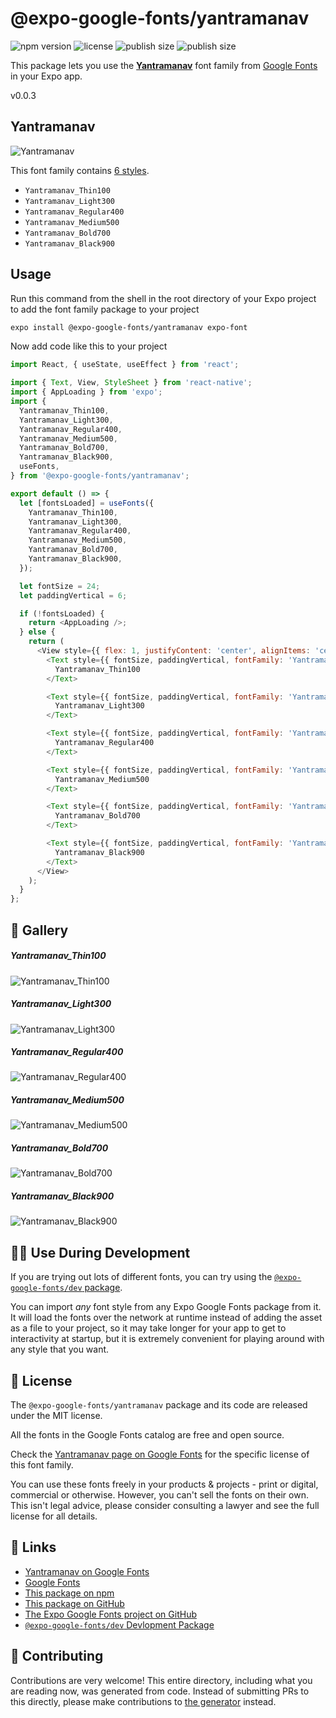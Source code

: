 # @expo-google-fonts/yantramanav

![npm version](https://flat.badgen.net/npm/v/@expo-google-fonts/yantramanav)
![license](https://flat.badgen.net/github/license/expo/google-fonts)
![publish size](https://flat.badgen.net/packagephobia/install/@expo-google-fonts/yantramanav)
![publish size](https://flat.badgen.net/packagephobia/publish/@expo-google-fonts/yantramanav)

This package lets you use the [**Yantramanav**](https://fonts.google.com/specimen/Yantramanav) font family from [Google Fonts](https://fonts.google.com/) in your Expo app.

v0.0.3

## Yantramanav

![Yantramanav](./font-family.png)

This font family contains [6 styles](#-gallery).

- `Yantramanav_Thin100`
- `Yantramanav_Light300`
- `Yantramanav_Regular400`
- `Yantramanav_Medium500`
- `Yantramanav_Bold700`
- `Yantramanav_Black900`

## Usage

Run this command from the shell in the root directory of your Expo project to add the font family package to your project
```sh
expo install @expo-google-fonts/yantramanav expo-font
```

Now add code like this to your project
```js
import React, { useState, useEffect } from 'react';

import { Text, View, StyleSheet } from 'react-native';
import { AppLoading } from 'expo';
import {
  Yantramanav_Thin100,
  Yantramanav_Light300,
  Yantramanav_Regular400,
  Yantramanav_Medium500,
  Yantramanav_Bold700,
  Yantramanav_Black900,
  useFonts,
} from '@expo-google-fonts/yantramanav';

export default () => {
  let [fontsLoaded] = useFonts({
    Yantramanav_Thin100,
    Yantramanav_Light300,
    Yantramanav_Regular400,
    Yantramanav_Medium500,
    Yantramanav_Bold700,
    Yantramanav_Black900,
  });

  let fontSize = 24;
  let paddingVertical = 6;

  if (!fontsLoaded) {
    return <AppLoading />;
  } else {
    return (
      <View style={{ flex: 1, justifyContent: 'center', alignItems: 'center' }}>
        <Text style={{ fontSize, paddingVertical, fontFamily: 'Yantramanav_Thin100' }}>
          Yantramanav_Thin100
        </Text>

        <Text style={{ fontSize, paddingVertical, fontFamily: 'Yantramanav_Light300' }}>
          Yantramanav_Light300
        </Text>

        <Text style={{ fontSize, paddingVertical, fontFamily: 'Yantramanav_Regular400' }}>
          Yantramanav_Regular400
        </Text>

        <Text style={{ fontSize, paddingVertical, fontFamily: 'Yantramanav_Medium500' }}>
          Yantramanav_Medium500
        </Text>

        <Text style={{ fontSize, paddingVertical, fontFamily: 'Yantramanav_Bold700' }}>
          Yantramanav_Bold700
        </Text>

        <Text style={{ fontSize, paddingVertical, fontFamily: 'Yantramanav_Black900' }}>
          Yantramanav_Black900
        </Text>
      </View>
    );
  }
};

```

## 🔡 Gallery

##### Yantramanav_Thin100
![Yantramanav_Thin100](./86689d7a0f2e854d67499f3b138d736bbc906760e4ce2965a494ede2bd7bebca.ttf.png)

##### Yantramanav_Light300
![Yantramanav_Light300](./4ab0f6ae96b7ee1e64385a964c2e10db696f46e64a3c7e9966131d0a0e2d4584.ttf.png)

##### Yantramanav_Regular400
![Yantramanav_Regular400](./41c02d7da7c104c3ea5207122b178f4cbcf308b4911dbc4e4a460b23ba64f09e.ttf.png)

##### Yantramanav_Medium500
![Yantramanav_Medium500](./14362b0efe1ebbde59b45ed4e1f345c1a41e777d03fce97684b6bd8b67ecc385.ttf.png)

##### Yantramanav_Bold700
![Yantramanav_Bold700](./6036c39566fdfe4d7a96f8959775282729df41c691b5791efb80a530d96732e6.ttf.png)

##### Yantramanav_Black900
![Yantramanav_Black900](./117b18180127afc0bb9a28d0aa5d5aa9bcd8090b84d34a9adf571661c1896578.ttf.png)


## 👩‍💻 Use During Development

If you are trying out lots of different fonts, you can try using the [`@expo-google-fonts/dev` package](https://github.com/expo/google-fonts/tree/master/font-packages/dev#readme).

You can import *any* font style from any Expo Google Fonts package from it. It will load the fonts
over the network at runtime instead of adding the asset as a file to your project, so it may take longer
for your app to get to interactivity at startup, but it is extremely convenient
for playing around with any style that you want.

## 📖 License

The `@expo-google-fonts/yantramanav` package and its code are released under the MIT license.

All the fonts in the Google Fonts catalog are free and open source.

Check the [Yantramanav page on Google Fonts](https://fonts.google.com/specimen/Yantramanav) for the specific license of this font family.

You can use these fonts freely in your products & projects - print or digital, commercial or otherwise. However, you can't sell the fonts on their own. This isn't legal advice, please consider consulting a lawyer and see the full license for all details.

## 🔗 Links

- [Yantramanav on Google Fonts](https://fonts.google.com/specimen/Yantramanav)
- [Google Fonts](https://fonts.google.com/)
- [This package on npm](https://www.npmjs.com/package/@expo-google-fonts/yantramanav)
- [This package on GitHub](https://github.com/expo/google-fonts/tree/master/font-packages/yantramanav)
- [The Expo Google Fonts project on GitHub](https://github.com/expo/google-fonts)
- [`@expo-google-fonts/dev` Devlopment Package](https://github.com/expo/google-fonts/tree/master/font-packages/dev)


## 🤝 Contributing

Contributions are very welcome! This entire directory, including what you are reading now, was generated from code. Instead of submitting PRs to this directly, please make contributions to [the generator](https://github.com/expo/google-fonts/tree/master/packages/generator) instead.

